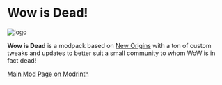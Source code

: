 # **Wow is Dead!**
![logo](https://cdn.modrinth.com/data/cached_images/86a453fceaa09403d250b6c7078673f712ad3248.png)

**Wow is Dead** is a modpack based on [New Origins](https://modrinth.com/modpack/new-origins) with a ton of custom tweaks and updates to better suit a small community to whom WoW is in fact dead!

[Main Mod Page on Modrinth](https://modrinth.com/modpack/wow-is-dead)
